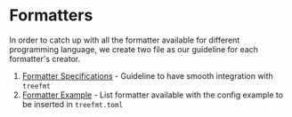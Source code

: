 # Formatters

In order to catch up with all the formatter available for different programming language, we create two file as our guideline for each formatter's creator.

1. [Formatter Specifications](./formatters-spec.md) - Guideline to have smooth integration with `treefmt`
1. [Formatter Example](./formatters.md) - List formatter available with the config example to be inserted in `treefmt.toml`
